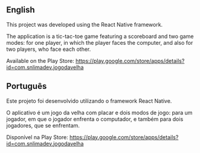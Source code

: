 <h2>English</h2>

This project was developed using the React Native framework.

The application is a tic-tac-toe game featuring a scoreboard and two game modes: for one player, in which the player faces the computer, and also for two players, who face each other.

Available on the Play Store: https://play.google.com/store/apps/details?id=com.snlimadev.jogodavelha

<h2>Português</h2>

Este projeto foi desenvolvido utilizando o framework React Native.

O aplicativo é um jogo da velha com placar e dois modos de jogo: para um jogador, em que o jogador enfrenta o computador, e também para dois jogadores, que se enfrentam.

Disponível na Play Store: https://play.google.com/store/apps/details?id=com.snlimadev.jogodavelha
